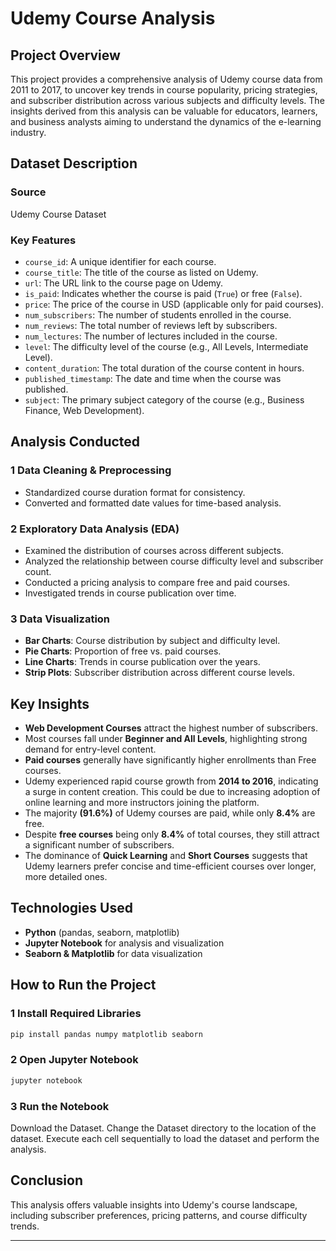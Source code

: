 
# Udemy Course Analysis

##  Project Overview
This project provides a comprehensive analysis of Udemy course data from 2011 to 2017, to uncover key trends in course popularity, pricing strategies, and subscriber distribution across various subjects and difficulty levels. The insights derived from this analysis can be valuable for educators, learners, and business analysts aiming to understand the dynamics of the e-learning industry.

##  Dataset Description
### **Source**
Udemy Course Dataset

### **Key Features**
- `course_id`: A unique identifier for each course.
- `course_title`: The title of the course as listed on Udemy.
- `url`: The URL link to the course page on Udemy.
- `is_paid`: Indicates whether the course is paid (`True`) or free (`False`).
- `price`: The price of the course in USD (applicable only for paid courses).
- `num_subscribers`: The number of students enrolled in the course.
- `num_reviews`: The total number of reviews left by subscribers.
- `num_lectures`: The number of lectures included in the course.
- `level`: The difficulty level of the course (e.g., All Levels, Intermediate Level).
- `content_duration`: The total duration of the course content in hours.
- `published_timestamp`: The date and time when the course was published.
- `subject`: The primary subject category of the course (e.g., Business Finance, Web Development).

##  Analysis Conducted
### **1️ Data Cleaning & Preprocessing**
- Standardized course duration format for consistency.
- Converted and formatted date values for time-based analysis.

### **2️ Exploratory Data Analysis (EDA)**
- Examined the distribution of courses across different subjects.
- Analyzed the relationship between course difficulty level and subscriber count.
- Conducted a pricing analysis to compare free and paid courses.
- Investigated trends in course publication over time.

### **3️ Data Visualization**
- **Bar Charts**: Course distribution by subject and difficulty level.
- **Pie Charts**: Proportion of free vs. paid courses.
- **Line Charts**: Trends in course publication over the years.
- **Strip Plots**: Subscriber distribution across different course levels.

##  Key Insights
- **Web Development Courses** attract the highest number of subscribers.
- Most courses fall under **Beginner and All Levels**, highlighting strong demand for entry-level content.
- **Paid courses** generally have significantly higher enrollments than Free courses.
- Udemy experienced rapid course growth from **2014 to 2016**, indicating a surge in content creation. This could be due to increasing adoption of online learning and more instructors joining the platform.
- The majority **(91.6%)** of Udemy courses are paid, while only **8.4%** are free.
- Despite **free courses** being only **8.4%** of total courses, they still attract a significant number of subscribers.
- The dominance of **Quick Learning** and **Short Courses** suggests that Udemy learners prefer concise and time-efficient courses over longer, more detailed ones.

##  Technologies Used
- **Python** (pandas, seaborn, matplotlib)
- **Jupyter Notebook** for analysis and visualization
- **Seaborn & Matplotlib** for data visualization

##  How to Run the Project
### **1️ Install Required Libraries**
```bash
pip install pandas numpy matplotlib seaborn
```
### **2️ Open Jupyter Notebook**
```bash
jupyter notebook
```
### **3️ Run the Notebook**
Download the Dataset.
Change the Dataset directory to the location of the dataset.
Execute each cell sequentially to load the dataset and perform the analysis.

##  Conclusion
This analysis offers valuable insights into Udemy's course landscape, including subscriber preferences, pricing patterns, and course difficulty trends.

---
